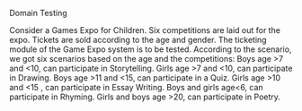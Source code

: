 Domain Testing

Consider a Games Expo for Children.  Six competitions are laid out for the expo.  Tickets are sold according to the age and gender.  The ticketing module of the Game Expo system is to be tested.
According to the scenario, we got six scenarios based on the age and the competitions:
Boys age >7 and <10,  can participate in Storytelling.
Girls age >7 and <10,  can participate in Drawing.
Boys age >11 and <15,  can participate in a Quiz.
Girls age >10 and <15 ,  can participate in Essay Writing.
Boys and girls age<6,  can participate in Rhyming.
Girls and boys age >20,  can participate in Poetry.
